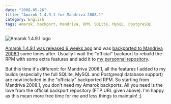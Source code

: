 ```yaml
---
date: "2008-05-26"
title: "Amarok 1.4.9.1 for Mandriva 2008.1"
category: English
tags: Amarok, backport, Mandriva, RPM, SQLite, MySQL, PostgreSQL
---
```


![Amarok 1.4.9.1 logo](/uploads/2008/amarok-1491.png)

[Amarok 1.4.9.1 was released 6 weeks ago](https://amarok.kde.org/en/fastforward_149)
and was
[backported to Mandriva 2008.1](ftp://ftp.proxad.net/pub/Distributions_Linux/MandrivaLinux/official/2008.1/SRPMS/main/backports)
some times after. Usually I wait the "official" backport to rebuild the RPM with
some extra features and add it to
[my personnal repository](https://github.com/kdeldycke/mandriva-specs).

But this time it's different: for Mandriva 2008.1, all the features I added to
my builds (especially the full SQLite, MySQL and Postgresql database support)
are now included in the "officialy" backported RPM. So starting from Mandriva
2008.1, you don't need my Amarok backports. All you need is the love from the
official backport repository (FTP URL given above). I'm happy as this mean more
free time for me and less things to maintain! ;)

